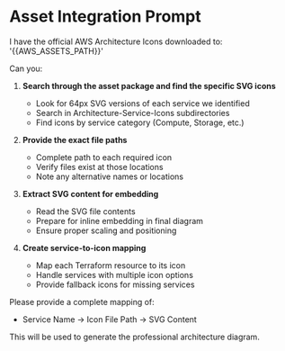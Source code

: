 # Asset Integration Prompt

I have the official AWS Architecture Icons downloaded to:
'{{AWS_ASSETS_PATH}}'

Can you:

1. **Search through the asset package and find the specific SVG icons**
   - Look for 64px SVG versions of each service we identified
   - Search in Architecture-Service-Icons subdirectories
   - Find icons by service category (Compute, Storage, etc.)

2. **Provide the exact file paths**
   - Complete path to each required icon
   - Verify files exist at those locations
   - Note any alternative names or locations

3. **Extract SVG content for embedding**
   - Read the SVG file contents
   - Prepare for inline embedding in final diagram
   - Ensure proper scaling and positioning

4. **Create service-to-icon mapping**
   - Map each Terraform resource to its icon
   - Handle services with multiple icon options
   - Provide fallback icons for missing services

Please provide a complete mapping of:
- Service Name → Icon File Path → SVG Content

This will be used to generate the professional architecture diagram.
